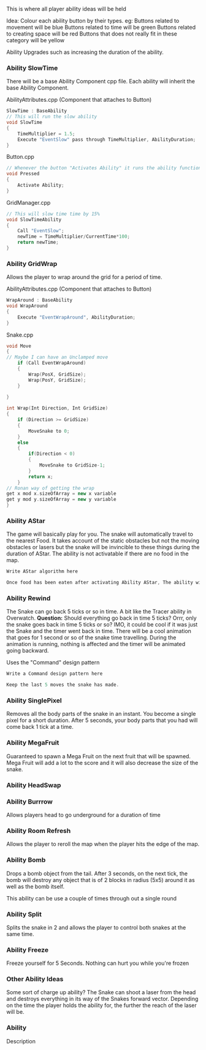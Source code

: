 This is where all player ability ideas will be held

Idea: Colour each ability button by their types.
eg: 
Buttons related to movement will be blue
Buttons related to time will be green
Buttons related to creating space will be red
Buttons that does not really fit in these category will be yellow

Ability Upgrades such as increasing the duration of the ability.
### Ability SlowTime

There will be a base Ability Component cpp file. Each ability will inherit the base Ability Component.

AbilityAttributes.cpp (Component that attaches to Button)
```cpp
SlowTime : BaseAbility
// This will run the slow ability
void SlowTime
{
	TimeMultiplier = 1.5;
	Execute "EventSlow" pass through TimeMultiplier, AbilityDuration;
}
```

Button.cpp
```cpp
// Whenever the button "Activates Ability" it runs the ability function from AbilityAttributes Component
void Pressed
{
	Activate Ability;
}
```

GridManager.cpp
```cpp
// This will slow time time by 15%
void SlowTimeAbility
{
	Call "EventSlow";
	newTime = TimeMultiplier/CurrentTime*100;
	return newTime;
}
```

### Ability GridWrap

Allows the player to wrap around the grid for a period of time.

AbilityAttributes.cpp (Component that attaches to Button)
```cpp
WrapAround : BaseAbility
void WrapAround
{
	Execute "EventWrapAround", AbilityDuration;
}
```

Snake.cpp
```cpp
void Move
{
// Maybe I can have an Unclamped move
	if (Call EventWrapAround)
	{
		Wrap(PosX, GridSize);
		Wrap(PosY, GridSize);
	}
	
}

int Wrap(Int Direction, Int GridSize)
{
	if (Direction >= GridSize)
	{
		MoveSnake to 0;
	}
	else
	{
		if(Direction < 0)
		{
			MoveSnake to GridSize-1;
		}
		return x;
	}
// Ronan way of getting the wrap
get x mod x.sizeOfArray = new x variable
get y mod y.sizeOfArray = new y variable
}
```




### Ability AStar

The game will basically play for you. The snake will automatically travel to the nearest Food. 
It takes account of the static obstacles but not the moving obstacles or lasers but the snake will be invincible to these things during the duration of AStar.
The ability is not activatable if there are no food in the map.

```cpp
Write AStar algorithm here

Once food has been eaten after activating Ability AStar, The ability will stop
```

### Ability Rewind

The Snake can go back 5 ticks or so in time. A bit like the Tracer ability in Overwatch. 
**Question:** Should everything go back in time 5 ticks? Orrr, only the snake goes back in time 5 ticks or so? IMO, it could be cool if it was just the Snake and the timer went back in time.
There will be a cool animation that goes for 1 second or so of the snake time travelling. During the animation is running, nothing is affected and the timer will be animated going backward.

Uses the "Command" design pattern

```cpp
Write a Command design pattern here

Keep the last 5 moves the snake has made.
```

### Ability SinglePixel

Removes all the body parts of the snake in an instant. You become a single pixel for a short duration. After 5 seconds, your body parts that you had will come back 1 tick at a time. 

### Ability MegaFruit

Guaranteed to spawn a Mega Fruit on the next fruit that will be spawned.
Mega Fruit will add a lot to the score and it will also decrease the size of the snake.

### Ability HeadSwap

### Ability Burrrow

Allows players head to go underground for a duration of time

### Ability Room Refresh

Allows the player to reroll the map when the player hits the edge of the map.
### Ability Bomb

Drops a bomb object from the tail. After 3 seconds, on the next tick, the bomb will destroy any object that is of 2 blocks in radius (5x5) around it as well as the bomb itself.

This ability can be use a couple of times through out a single round

### Ability Split

Splits the snake in 2 and allows the player to control both snakes at the same time.

### Ability Freeze

Freeze yourself for 5 Seconds. Nothing can hurt you while you're frozen
### Other Ability Ideas

Some sort of charge up ability? 
The Snake can shoot a laser from the head and destroys everything in its way of the Snakes forward vector. Depending on the time the player holds the ability for, the further the reach of the laser will be.



### Ability

Description